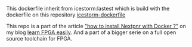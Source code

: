 This dockerfile inherit from icestorm:lastest which is build with the dockerfile on this repository [icestorm-dockerfile](https://github.com/LearnFpgaEasily/icestorm-dockerfile)

This repo is a part of the article ["how to install Nextpnr with Docker ?"](https://learn-fpga-easily.com/how-to-install-nextpnr-with-docker/) on my blog [learn FPGA easily](https://learn-fpga-easily.com/). And a part of a bigger serie on a full open source toolchain for FPGA.

